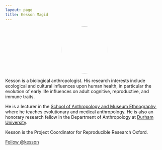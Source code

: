 ```yaml
---
layout: page
title: Kesson Magid
---
```


<center><img src="../img/profile-pic_kesson-magid.jpg" style="border-radius: 50%;
    width: 150px;
    height: 150px;"/></center>

Kesson is a biological anthropologist. His research interests include
ecological and cultural influences upon human health, in particular
the evolution of early life influences on adult cognitive,
reproductive, and immune traits.

He is a lecturer in the <a href="http://www.anthro.ox.ac.uk/"
target="_blank">School of Anthropology and Museum Ethnography</a>,
where he teaches evolutionary and medical anthropology. He is also an
honorary research fellow in the Department of Anthropology at <a
href="https://www.dur.ac.uk/" target="_blank">Durham University</a>.

Kesson is the Project Coordinator for Reproducible Research Oxford.

<a href="https://twitter.com/kesson"
class="twitter-follow-button" data-size="large"
data-show-count="false">Follow @kesson</a><script async
src="//platform.twitter.com/widgets.js" charset="utf-8"></script>
